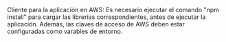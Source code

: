 
Cliente para la aplicación en AWS: Es necesario ejecutar el comando "npm install" para cargar las librerias correspondientes, antes de ejecutar la aplicación. Además, las claves de acceso de AWS deben estar configuradas como varables de entorno.

